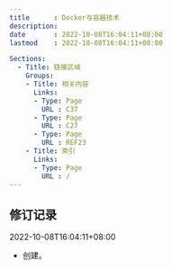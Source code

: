 ```yaml
---
title      : Docker与容器技术
description: 
date       : 2022-10-08T16:04:11+08:00
lastmod    : 2022-10-08T16:04:11+08:00

Sections:
  - Title: 链接区域
    Groups:
    - Title: 相关内容
      Links:
      - Type: Page
        URL : C37
      - Type: Page
        URL : C27
      - Type: Page
        URL : REF23
    - Title: 索引
      Links:
      - Type: Page
        URL : /
---
```


## 修订记录
2022-10-08T16:04:11+08:00
* 创建。